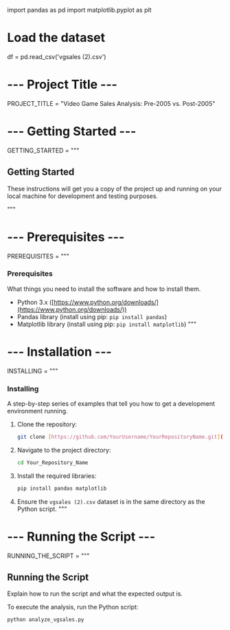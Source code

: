 import pandas as pd
import matplotlib.pyplot as plt

# Load the dataset
df = pd.read_csv('vgsales (2).csv')

# --- Project Title ---
PROJECT_TITLE = "Video Game Sales Analysis: Pre-2005 vs. Post-2005"

# --- Getting Started ---
GETTING_STARTED = """
## Getting Started

These instructions will get you a copy of the project up and running on your local machine for development and testing purposes.

"""

# --- Prerequisites ---
PREREQUISITES = """
### Prerequisites

What things you need to install the software and how to install them.

* Python 3.x ([https://www.python.org/downloads/](https://www.python.org/downloads/))
* Pandas library (install using pip: `pip install pandas`)
* Matplotlib library (install using pip: `pip install matplotlib`)
"""

# --- Installation ---
INSTALLING = """
### Installing

A step-by-step series of examples that tell you how to get a development environment running.

1.  Clone the repository:
    ```bash
    git clone [https://github.com/YourUsername/YourRepositoryName.git](https://www.google.com/search?q=https://github.com/YourUsername/YourRepositoryName.git)
    ```
2.  Navigate to the project directory:
    ```bash
    cd Your_Repository_Name
    ```
3.  Install the required libraries:
    ```bash
    pip install pandas matplotlib
    ```
4.  Ensure the `vgsales (2).csv` dataset is in the same directory as the Python script.
"""

# --- Running the Script ---
RUNNING_THE_SCRIPT = """
## Running the Script

Explain how to run the script and what the expected output is.

To execute the analysis, run the Python script:

```bash
python analyze_vgsales.py
